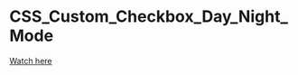 # CSS_Custom_Checkbox_Day_Night_Mode

<a href='https://druzhkova.github.io/CSS_Custom_Checkbox_Day_Night_Mode/'>Watch here</a>
